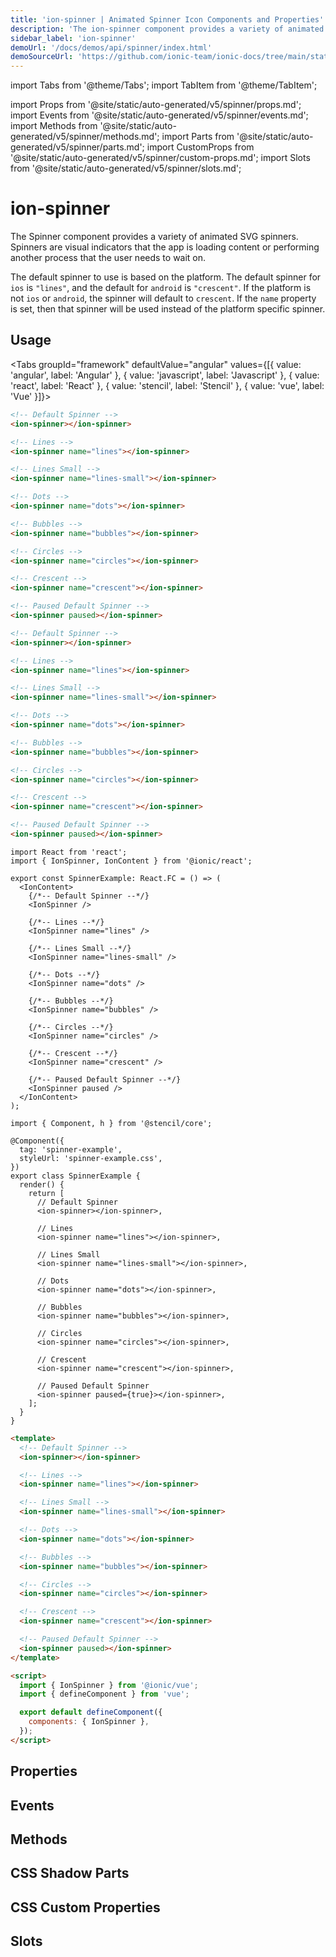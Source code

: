 ```yaml
---
title: 'ion-spinner | Animated Spinner Icon Components and Properties'
description: 'The ion-spinner component provides a variety of animated SVG spinners. These icons indicate that the app is loading or performing another process to wait on.'
sidebar_label: 'ion-spinner'
demoUrl: '/docs/demos/api/spinner/index.html'
demoSourceUrl: 'https://github.com/ionic-team/ionic-docs/tree/main/static/demos/api/spinner/index.html'
---
```


import Tabs from '@theme/Tabs';
import TabItem from '@theme/TabItem';

import Props from '@site/static/auto-generated/v5/spinner/props.md';
import Events from '@site/static/auto-generated/v5/spinner/events.md';
import Methods from '@site/static/auto-generated/v5/spinner/methods.md';
import Parts from '@site/static/auto-generated/v5/spinner/parts.md';
import CustomProps from '@site/static/auto-generated/v5/spinner/custom-props.md';
import Slots from '@site/static/auto-generated/v5/spinner/slots.md';

# ion-spinner

The Spinner component provides a variety of animated SVG spinners. Spinners are visual indicators that the app is loading content or performing another process that the user needs to wait on.

The default spinner to use is based on the platform. The default spinner for `ios` is `"lines"`, and the default for `android` is `"crescent"`. If the platform is not `ios` or `android`, the spinner will default to `crescent`. If the `name` property is set, then that spinner will be used instead of the platform specific spinner.

## Usage

<Tabs groupId="framework" defaultValue="angular" values={[{ value: 'angular', label: 'Angular' }, { value: 'javascript', label: 'Javascript' }, { value: 'react', label: 'React' }, { value: 'stencil', label: 'Stencil' }, { value: 'vue', label: 'Vue' }]}>

<TabItem value="angular">

```html
<!-- Default Spinner -->
<ion-spinner></ion-spinner>

<!-- Lines -->
<ion-spinner name="lines"></ion-spinner>

<!-- Lines Small -->
<ion-spinner name="lines-small"></ion-spinner>

<!-- Dots -->
<ion-spinner name="dots"></ion-spinner>

<!-- Bubbles -->
<ion-spinner name="bubbles"></ion-spinner>

<!-- Circles -->
<ion-spinner name="circles"></ion-spinner>

<!-- Crescent -->
<ion-spinner name="crescent"></ion-spinner>

<!-- Paused Default Spinner -->
<ion-spinner paused></ion-spinner>
```

</TabItem>

<TabItem value="javascript">

```html
<!-- Default Spinner -->
<ion-spinner></ion-spinner>

<!-- Lines -->
<ion-spinner name="lines"></ion-spinner>

<!-- Lines Small -->
<ion-spinner name="lines-small"></ion-spinner>

<!-- Dots -->
<ion-spinner name="dots"></ion-spinner>

<!-- Bubbles -->
<ion-spinner name="bubbles"></ion-spinner>

<!-- Circles -->
<ion-spinner name="circles"></ion-spinner>

<!-- Crescent -->
<ion-spinner name="crescent"></ion-spinner>

<!-- Paused Default Spinner -->
<ion-spinner paused></ion-spinner>
```

</TabItem>

<TabItem value="react">

```tsx
import React from 'react';
import { IonSpinner, IonContent } from '@ionic/react';

export const SpinnerExample: React.FC = () => (
  <IonContent>
    {/*-- Default Spinner --*/}
    <IonSpinner />

    {/*-- Lines --*/}
    <IonSpinner name="lines" />

    {/*-- Lines Small --*/}
    <IonSpinner name="lines-small" />

    {/*-- Dots --*/}
    <IonSpinner name="dots" />

    {/*-- Bubbles --*/}
    <IonSpinner name="bubbles" />

    {/*-- Circles --*/}
    <IonSpinner name="circles" />

    {/*-- Crescent --*/}
    <IonSpinner name="crescent" />

    {/*-- Paused Default Spinner --*/}
    <IonSpinner paused />
  </IonContent>
);
```

</TabItem>

<TabItem value="stencil">

```tsx
import { Component, h } from '@stencil/core';

@Component({
  tag: 'spinner-example',
  styleUrl: 'spinner-example.css',
})
export class SpinnerExample {
  render() {
    return [
      // Default Spinner
      <ion-spinner></ion-spinner>,

      // Lines
      <ion-spinner name="lines"></ion-spinner>,

      // Lines Small
      <ion-spinner name="lines-small"></ion-spinner>,

      // Dots
      <ion-spinner name="dots"></ion-spinner>,

      // Bubbles
      <ion-spinner name="bubbles"></ion-spinner>,

      // Circles
      <ion-spinner name="circles"></ion-spinner>,

      // Crescent
      <ion-spinner name="crescent"></ion-spinner>,

      // Paused Default Spinner
      <ion-spinner paused={true}></ion-spinner>,
    ];
  }
}
```

</TabItem>

<TabItem value="vue">

```html
<template>
  <!-- Default Spinner -->
  <ion-spinner></ion-spinner>

  <!-- Lines -->
  <ion-spinner name="lines"></ion-spinner>

  <!-- Lines Small -->
  <ion-spinner name="lines-small"></ion-spinner>

  <!-- Dots -->
  <ion-spinner name="dots"></ion-spinner>

  <!-- Bubbles -->
  <ion-spinner name="bubbles"></ion-spinner>

  <!-- Circles -->
  <ion-spinner name="circles"></ion-spinner>

  <!-- Crescent -->
  <ion-spinner name="crescent"></ion-spinner>

  <!-- Paused Default Spinner -->
  <ion-spinner paused></ion-spinner>
</template>

<script>
  import { IonSpinner } from '@ionic/vue';
  import { defineComponent } from 'vue';

  export default defineComponent({
    components: { IonSpinner },
  });
</script>
```

</TabItem>

</Tabs>

## Properties

<Props />

## Events

<Events />

## Methods

<Methods />

## CSS Shadow Parts

<Parts />

## CSS Custom Properties

<CustomProps />

## Slots

<Slots />
